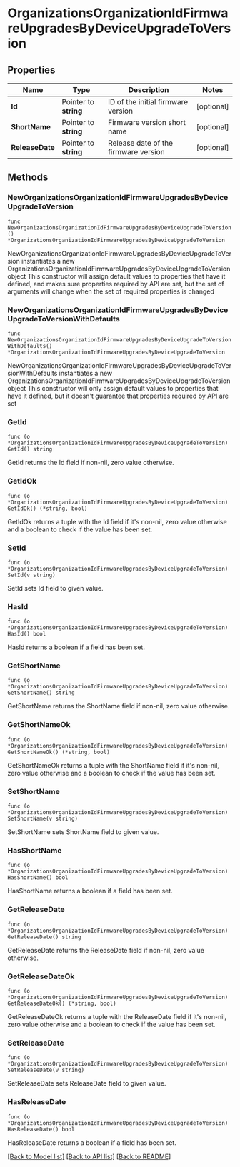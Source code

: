 # OrganizationsOrganizationIdFirmwareUpgradesByDeviceUpgradeToVersion

## Properties

Name | Type | Description | Notes
------------ | ------------- | ------------- | -------------
**Id** | Pointer to **string** | ID of the initial firmware version | [optional] 
**ShortName** | Pointer to **string** | Firmware version short name | [optional] 
**ReleaseDate** | Pointer to **string** | Release date of the firmware version | [optional] 

## Methods

### NewOrganizationsOrganizationIdFirmwareUpgradesByDeviceUpgradeToVersion

`func NewOrganizationsOrganizationIdFirmwareUpgradesByDeviceUpgradeToVersion() *OrganizationsOrganizationIdFirmwareUpgradesByDeviceUpgradeToVersion`

NewOrganizationsOrganizationIdFirmwareUpgradesByDeviceUpgradeToVersion instantiates a new OrganizationsOrganizationIdFirmwareUpgradesByDeviceUpgradeToVersion object
This constructor will assign default values to properties that have it defined,
and makes sure properties required by API are set, but the set of arguments
will change when the set of required properties is changed

### NewOrganizationsOrganizationIdFirmwareUpgradesByDeviceUpgradeToVersionWithDefaults

`func NewOrganizationsOrganizationIdFirmwareUpgradesByDeviceUpgradeToVersionWithDefaults() *OrganizationsOrganizationIdFirmwareUpgradesByDeviceUpgradeToVersion`

NewOrganizationsOrganizationIdFirmwareUpgradesByDeviceUpgradeToVersionWithDefaults instantiates a new OrganizationsOrganizationIdFirmwareUpgradesByDeviceUpgradeToVersion object
This constructor will only assign default values to properties that have it defined,
but it doesn't guarantee that properties required by API are set

### GetId

`func (o *OrganizationsOrganizationIdFirmwareUpgradesByDeviceUpgradeToVersion) GetId() string`

GetId returns the Id field if non-nil, zero value otherwise.

### GetIdOk

`func (o *OrganizationsOrganizationIdFirmwareUpgradesByDeviceUpgradeToVersion) GetIdOk() (*string, bool)`

GetIdOk returns a tuple with the Id field if it's non-nil, zero value otherwise
and a boolean to check if the value has been set.

### SetId

`func (o *OrganizationsOrganizationIdFirmwareUpgradesByDeviceUpgradeToVersion) SetId(v string)`

SetId sets Id field to given value.

### HasId

`func (o *OrganizationsOrganizationIdFirmwareUpgradesByDeviceUpgradeToVersion) HasId() bool`

HasId returns a boolean if a field has been set.

### GetShortName

`func (o *OrganizationsOrganizationIdFirmwareUpgradesByDeviceUpgradeToVersion) GetShortName() string`

GetShortName returns the ShortName field if non-nil, zero value otherwise.

### GetShortNameOk

`func (o *OrganizationsOrganizationIdFirmwareUpgradesByDeviceUpgradeToVersion) GetShortNameOk() (*string, bool)`

GetShortNameOk returns a tuple with the ShortName field if it's non-nil, zero value otherwise
and a boolean to check if the value has been set.

### SetShortName

`func (o *OrganizationsOrganizationIdFirmwareUpgradesByDeviceUpgradeToVersion) SetShortName(v string)`

SetShortName sets ShortName field to given value.

### HasShortName

`func (o *OrganizationsOrganizationIdFirmwareUpgradesByDeviceUpgradeToVersion) HasShortName() bool`

HasShortName returns a boolean if a field has been set.

### GetReleaseDate

`func (o *OrganizationsOrganizationIdFirmwareUpgradesByDeviceUpgradeToVersion) GetReleaseDate() string`

GetReleaseDate returns the ReleaseDate field if non-nil, zero value otherwise.

### GetReleaseDateOk

`func (o *OrganizationsOrganizationIdFirmwareUpgradesByDeviceUpgradeToVersion) GetReleaseDateOk() (*string, bool)`

GetReleaseDateOk returns a tuple with the ReleaseDate field if it's non-nil, zero value otherwise
and a boolean to check if the value has been set.

### SetReleaseDate

`func (o *OrganizationsOrganizationIdFirmwareUpgradesByDeviceUpgradeToVersion) SetReleaseDate(v string)`

SetReleaseDate sets ReleaseDate field to given value.

### HasReleaseDate

`func (o *OrganizationsOrganizationIdFirmwareUpgradesByDeviceUpgradeToVersion) HasReleaseDate() bool`

HasReleaseDate returns a boolean if a field has been set.


[[Back to Model list]](../README.md#documentation-for-models) [[Back to API list]](../README.md#documentation-for-api-endpoints) [[Back to README]](../README.md)



